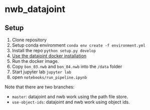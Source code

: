 # nwb_datajoint

## Setup
1. Clone repository
2. Setup conda environment
```conda env create -f environment.yml```
3. Install the repo ```python setup.py develop```
4. [Use the datajoint docker installation](https://tutorials.datajoint.io/setting-up/local-database.html)
5. Run the docker image.
6. Copy `bon_03.nwb` and `bon_04.nwb` into the `/data` folder
7. Start jupyter lab ```jupyter lab```
8. open `notebooks/run_pipeline.ipynb`

Note that there are two branches:
+ `master`: datajoint and nwb work using the path file store.
+ `use-object-ids`: datajoint and nwb work using object ids.
